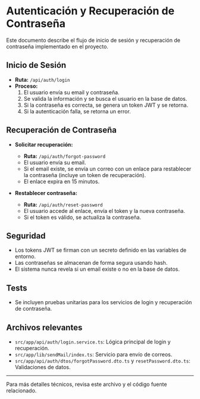 # Autenticación y Recuperación de Contraseña

Este documento describe el flujo de inicio de sesión y recuperación de contraseña implementado en el proyecto.

## Inicio de Sesión

- **Ruta:** `/api/auth/login`
- **Proceso:**
  1. El usuario envía su email y contraseña.
  2. Se valida la información y se busca el usuario en la base de datos.
  3. Si la contraseña es correcta, se genera un token JWT y se retorna.
  4. Si la autenticación falla, se retorna un error.

## Recuperación de Contraseña

- **Solicitar recuperación:**
  - **Ruta:** `/api/auth/forgot-password`
  - El usuario envía su email.
  - Si el email existe, se envía un correo con un enlace para restablecer la contraseña (incluye un token de recuperación).
  - El enlace expira en 15 minutos.

- **Restablecer contraseña:**
  - **Ruta:** `/api/auth/reset-password`
  - El usuario accede al enlace, envía el token y la nueva contraseña.
  - Si el token es válido, se actualiza la contraseña.

## Seguridad
- Los tokens JWT se firman con un secreto definido en las variables de entorno.
- Las contraseñas se almacenan de forma segura usando hash.
- El sistema nunca revela si un email existe o no en la base de datos.

## Tests
- Se incluyen pruebas unitarias para los servicios de login y recuperación de contraseña.

## Archivos relevantes
- `src/app/api/auth/login.service.ts`: Lógica principal de login y recuperación.
- `src/app/lib/sendMail/index.ts`: Servicio para envío de correos.
- `src/app/api/auth/dtos/forgotPassword.dto.ts` y `resetPassword.dto.ts`: Validaciones de datos.

---

Para más detalles técnicos, revisa este archivo y el código fuente relacionado.
